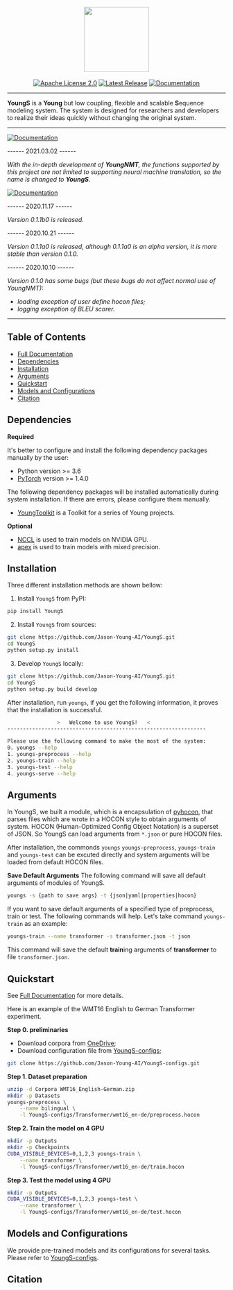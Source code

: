 <p align="center">
  <img src="https://raw.githubusercontent.com/Jason-Young-AI/YoungS/master/docs/source/_static/youngs_logo.svg" width="150">
  <br />
  <br />
  <a href="https://github.com/Jason-Young-AI/YoungS/blob/master/LICENSE"><img alt="Apache License 2.0" src="https://img.shields.io/badge/License-Apache%202.0-brightgreen" /></a>
  <a href="https://github.com/Jason-Young-AI/YoungS/releases"><img alt="Latest Release" src="https://img.shields.io/badge/Release-Latest-blue" /></a>
  <a href="https://jason-young.me/YoungS/"><img alt="Documentation" src="https://img.shields.io/badge/Docs-Latest-yellowgreen" /></a>
</p>

--------------------------------------------------------------------------------

**YoungS** is a **Young** but low coupling, flexible and scalable **S**equence modeling system.
The system is designed for researchers and developers to realize their ideas quickly without changing the original system.

--------------------------------------------------------------------------------

<a href="#"><img alt="Documentation" src="https://img.shields.io/badge/News-Rename-brightgreen" /></a>

------ 2021.03.02 ------

*With the in-depth development of **YoungNMT**, the functions supported by this project are not limited to supporting neural machine translation, so the name is changed to **YoungS**.*

<a href="#"><img alt="Documentation" src="https://img.shields.io/badge/Notifications-Warning-red" /></a>

------ 2020.11.17 ------

*Version 0.1.1b0 is released.*

------ 2020.10.21 ------

*Version 0.1.1a0 is released, although 0.1.1a0 is an alpha version, it is more stable than version 0.1.0.*

------ 2020.10.10 ------

*Version 0.1.0 has some bugs (but these bugs do not affect normal use of YoungNMT):*
  * *loading exception of user define hocon files;*
  * *logging exception of BLEU scorer.*

--------------------------------------------------------------------------------

## Table of Contents

* [Full Documentation](https://jason-young.me/YoungS/)
* [Dependencies](#dependencies)
* [Installation](#installation)
* [Arguments](#arguments)
* [Quickstart](#quickstart)
* [Models and Configurations](#models-and-configurations)
* [Citation](#citation)

## Dependencies

**Required**

It's better to configure and install the following dependency packages manually by the user:
* Python version >= 3.6
* [PyTorch](http://pytorch.org/) version >= 1.4.0

The following dependency packages will be installed automatically during system installation. If there are errors, please configure them manually.
* [YoungToolkit](https://github.com/Jason-Young-AI/YoungToolkit.git) is a Toolkit for a series of Young projects.

**Optional**

* [NCCL](https://github.com/NVIDIA/nccl) is used to train models on NVIDIA GPU.
* [apex](https://github.com/NVIDIA/apex) is used to train models with mixed precision.

## Installation

Three different installation methods are shown bellow:

1. Install `YoungS` from PyPI:
``` bash
pip install YoungS
```

2. Install `YoungS` from sources:
```bash
git clone https://github.com/Jason-Young-AI/YoungS.git
cd YoungS
python setup.py install
```

3. Develop `YoungS` locally:
```bash
git clone https://github.com/Jason-Young-AI/YoungS.git
cd YoungS
python setup.py build develop
```
After installation, run `youngs`, if you get the following information, it proves that the installation is successful.

```bash
                >   Welcome to use YoungS!   <                
----------------------------------------------------------------

Please use the following command to make the most of the system:
0. youngs --help
1. youngs-preprocess --help
2. youngs-train --help
3. youngs-test --help
4. youngs-serve --help
```

## Arguments

In YoungS, we built a module, which is a encapsulation of [pyhocon](https://github.com/chimpler/pyhocon),
that parses files which are wrote in a HOCON style to obtain arguments of system. 
HOCON (Human-Optimized Config Object Notation) is a superset of JSON.
So YoungS can load arguments from `*.json` or pure HOCON files.

After installation, the commonds `youngs` `youngs-preprocess`, `youngs-train` and `youngs-test` can be excuted directly and system arguments will be loaded from default HOCON files.

**Save Default Arguments** 
The following command will save all default arguments of modules of YoungS.
```bash
youngs -s {path to save args} -t {json|yaml|properties|hocon}
```
If you want to save default arguments of a specified type of preprocess, train or test. The following commands will help.
Let's take command `youngs-train` as an example:
```bash
youngs-train --name transformer -s transformer.json -t json
```
This command will save the default **train**ing arguments of **transformer** to file `transformer.json`.

## Quickstart

See [Full Documentation](https://jason-young.me/YoungS/) for more details.

Here is an example of the WMT16 English to German Transformer experiment.

**Step 0. preliminaries**

 * Download corpora from [OneDrive](http://storage.live.com/items/F4F499EA04FAAA42\!1846:/WMT16_English-Romania.zip);
 * Download configuration file from [YoungS-configs](https://github.com/Jason-Young-AI/YoungS-configs);
 ```bash
 git clone https://github.com/Jason-Young-AI/YoungS-configs.git
 ```

**Step 1. Dataset preparation**

```bash
unzip -d Corpora WMT16_English-German.zip
mkdir -p Datasets
youngs-preprocess \
    --name bilingual \
    -l YoungS-configs/Transformer/wmt16_en-de/preprocess.hocon
```

**Step 2. Train the model on 4 GPU**
```bash
mkdir -p Outputs
mkdir -p Checkpoints
CUDA_VISIBLE_DEVICES=0,1,2,3 youngs-train \
    --name transformer \
    -l YoungS-configs/Transformer/wmt16_en-de/train.hocon
```

**Step 3. Test the model using 4 GPU**
```bash
mkdir -p Outputs
CUDA_VISIBLE_DEVICES=0,1,2,3 youngs-test \
    --name transformer \
    -l YoungS-configs/Transformer/wmt16_en-de/test.hocon
```

## Models and Configurations

We provide pre-trained models and its configurations for several tasks. Please refer to [YoungS-configs](https://github.com/Jason-Young-AI/YoungS-configs).

## Citation
